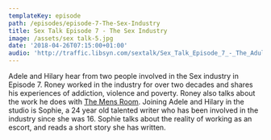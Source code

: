 ```yaml
---
templateKey: episode
path: /episodes/episode-7-The-Sex-Industry
title: Sex Talk Episode 7 - The Sex Industry
image: /assets/sex talk-5.jpg
date: '2018-04-26T07:15:00+01:00'
audio: 'http://traffic.libsyn.com/sextalk/Sex_Talk_Episode_7_-_The_Adult_Industry.mp3'
---
```

Adele and Hilary hear from two people involved in the Sex industry in Episode 7. Roney worked in the industry for over two decades and shares his experiences of addiction, violence and poverty. Roney also talks about the work he does with [The Mens Room](http://www.mroom.co.uk/). Joining Adele and Hilary in the studio is Sophie, a 24 year old talented writer who has been involved in the industry since she was 16. Sophie talks about the reality of working as an escort, and reads a short story she has written.
